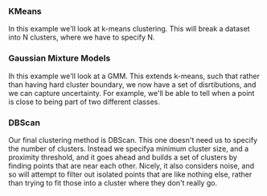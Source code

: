 ### KMeans

In this example we'll look at k-means clustering. This will break a dataset into N clusters, where we have to specify N.

### Gaussian Mixture Models

Ih this example we'll look at a GMM. This extends k-means, such that rather than having hard cluster boundary, we now have a set of disrtibutions, and we can capture uncertainty. For example, we'll be able to tell when a point is close to being part of two different classes.

### DBScan

Our final clustering method is DBScan. This one doesn't need us to specify the number of clusters. Instead we specifya minimum cluster size, and a proximity threshold, and it goes ahead and builds a set of clusters by finding points that are near each other. Nicely, it also considers noise, and so will attempt to filter out isolated points that are like nothing else, rather than trying to fit those into a cluster where they don't really go.
